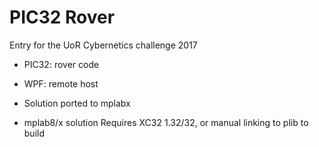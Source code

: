 # PIC32 Rover

Entry for the UoR Cybernetics challenge 2017

- PIC32: rover code
- WPF: remote host

- Solution ported to mplabx
- mplab8/x solution Requires XC32 1.32/32, or manual linking to plib to build
